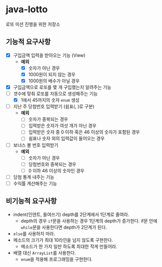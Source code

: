 # java-lotto
로또 미션 진행을 위한 저장소

## 기능적 요구사항
- [x] 구입금액 입력을 받아오는 기능 (View)
    - **예외**
      - [x] 숫자가 아닌 경우 
      - [x] 1000원이 되지 않는 경우
      - [x] 1000원의 배수가 아닐 경우
- [x] 구입금액으로 로또를 몇 개 구입했는지 알려주는 기능 
- [ ] 갯수에 맞춰 로또를 자동으로 생성해주는 기능
    - [x] 1에서 45까지의 숫자 `enum` 생성
- [ ] 지난 주 당첨번호 입력받기 (쉼표(, )로 구분)
    - **예외** 
      - [ ] 숫자가 중복되는 경우
      - [ ] 입력받은 숫자가 여섯 개가 아닌 경우
      - [ ] 입력받은 숫자 중 0 이하 혹은 46 이상의 숫자가 포함된 경우
      - [ ] 쉼표나 숫자 외의 입력값이 들어오는 경우
- [ ] 보너스 볼 번호 입력받기
    - **예외**
      - [ ] 숫자가 아닌 경우
      - [ ] 당첨번호와 중복되는 경우
      - [ ] 0 이하 46 이상의 숫자인 경우
- [ ] 당첨 통계 내주는 기능
- [ ] 수익률 계산해주는 기능

## 비기능적 요구사항

- indent(인덴트, 들여쓰기) depth를 2단계에서 1단계로 줄여라.
    - depth의 경우 `if`문을 사용하는 경우 1단계의 depth가 증가한다. if문 안에 `while`문을 사용한다면 depth가 2단계가 된다.
- `else`를 사용하지 마라.
- 메소드의 크기가 최대 10라인을 넘지 않도록 구현한다.
    - 메소드가 한 가지 일만 하도록 최대한 작게 만들어라.
- 배열 대신 `ArrayList`를 사용한다.
    - `enum`을 적용해 프로그래밍을 구현한다.